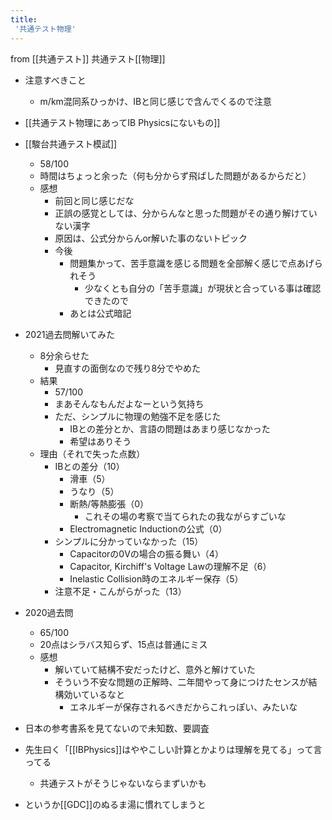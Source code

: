 ```yaml
---
title:
 '共通テスト物理'
---
```


from [[共通テスト]]
共通テスト[[物理]]

- 注意すべきこと
    - m/km混同系ひっかけ、IBと同じ感じで含んでくるので注意

- [[共通テスト物理にあってIB Physicsにないもの]]

- [[駿台共通テスト模試]]
    - 58/100
    - 時間はちょっと余った（何も分からず飛ばした問題があるからだと）
    - 感想
        - 前回と同じ感じだな
        - 正誤の感覚としては、分からんなと思った問題がその通り解けていない漢字
        - 原因は、公式分からんor解いた事のないトピック
        - 今後
            - 問題集かって、苦手意識を感じる問題を全部解く感じで点あげられそう
                - 少なくとも自分の「苦手意識」が現状と合っている事は確認できたので
            - あとは公式暗記

- 2021過去問解いてみた
    - 8分余らせた
        - 見直すの面倒なので残り8分でやめた
    - 結果
        - 57/100
        - まあそんなもんだよなーという気持ち
        - ただ、シンプルに物理の勉強不足を感じた
            - IBとの差分とか、言語の問題はあまり感じなかった
            - 希望はありそう
    - 理由（それで失った点数）
        - IBとの差分（10）
            - 滑車（5）
            - うなり（5）
            - 断熱/等熱膨張（0）
                - これその場の考察で当てられたの我ながらすごいな
            - Electromagnetic Inductionの公式（0）
        - シンプルに分かっていなかった（15）
            - Capacitorの0Vの場合の振る舞い（4）
            - Capacitor, Kirchiff's Voltage Lawの理解不足（6）
            - Inelastic Collision時のエネルギー保存（5）
        - 注意不足・こんがらがった（13）
- 2020過去問
    - 65/100
    - 20点はシラバス知らず、15点は普通にミス
    - 感想
        - 解いていて結構不安だったけど、意外と解けていた
        - そういう不安な問題の正解時、二年間やって身につけたセンスが結構効いているなと
            - エネルギーが保存されるべきだからこれっぽい、みたいな

- 日本の参考書系を見てないので未知数、要調査
- 先生曰く「[[IBPhysics]]はややこしい計算とかよりは理解を見てる」って言ってる
    - 共通テストがそうじゃないならまずいかも
- というか[[GDC]]のぬるま湯に慣れてしまうと